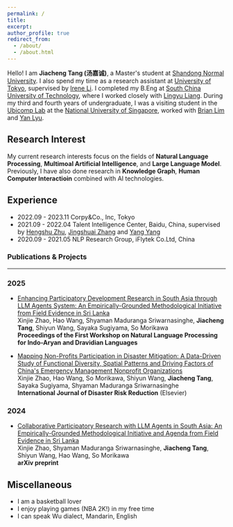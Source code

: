 ```yaml
---
permalink: /
title: 
excerpt: 
author_profile: true
redirect_from: 
  - /about/
  - /about.html
---
```




Hello! I am **Jiacheng Tang (汤嘉诚)**, a Master's student at [Shandong Normal University](http://www.sdnu.edu.cn/). I also spend my time as a research assistant at [University of Tokyo](https://www.u-tokyo.ac.jp/en/), supervised by [Irene Li](https://ireneli.eu/). I completed my B.Eng at [South China University of Technology](https://www.scut.edu.cn/en/), where I worked closely with [Lingyu Liang](https://lianglysky.github.io/LY-Liang/). During my third and fourth years of undergraduate, I was a visiting student in the [Ubicomp Lab](https://ubiquitous.comp.nus.edu.sg/) at the [National University of Singapore](https://nus.edu.sg/), worked with [Brian Lim](https://www.brianlim.net/) and [Yan Lyu](https://cse.seu.edu.cn/2020/1029/c23024a351517/pagem.htm).

Research Interest
------
My current research interests focus on the fields of **Natural Language Processing**, **Multimoal Artificial Intelligence**, and **Large Language Model**. Previously, I have also done research in **Knowledge Graph**, **Human Computer Interactioin** combined with AI technologies.


Experience
------
* 2022.09 - 2023.11 Corpy&Co., Inc, Tokyo
* 2021.09 - 2022.04 Talent Intelligence Center, Baidu, China, supervised by [Hengshu Zhu](https://www.zhuhengshu.com/), [Jingshuai Zhang](https://scholar.google.com/citations?user=xfpgoz4AAAAJ&hl=zh-CN) and [Yang Yang](http://www.njustkmg.cn/)
* 2020.09 - 2021.05 NLP Research Group, iFlytek Co.Ltd, China


### Publications & Projects
------

### 2025
* [Enhancing Participatory Development Research in South Asia through LLM Agents System: An Empirically-Grounded Methodological Initiative from Field Evidence in Sri Lanka](https://arxiv.org/abs/2411.08294)  
  Xinjie Zhao, Hao Wang, Shyaman Maduranga Sriwarnasinghe, **Jiacheng Tang**, Shiyun Wang, Sayaka Sugiyama, So Morikawa  
  **Proceedings of the First Workshop on Natural Language Processing for Indo-Aryan and Dravidian Languages**

* [Mapping Non-Profits Participation in Disaster Mitigation: A Data-Driven Study of Functional Diversity, Spatial Patterns and Driving Factors of China's Emergency Management Nonprofit Organizations](https://doi.org/10.1016/j.ijdrr.2025.105252)  
  Xinjie Zhao, Hao Wang, So Morikawa, Shiyun Wang, **Jiacheng Tang**, Sayaka Sugiyama, Shyaman Maduranga Sriwarnasinghe  
  **International Journal of Disaster Risk Reduction** (Elsevier)

### 2024
* [Collaborative Participatory Research with LLM Agents in South Asia: An Empirically-Grounded Methodological Initiative and Agenda from Field Evidence in Sri Lanka](https://arxiv.org/abs/2411.08294)  
  Xinjie Zhao, Shyaman Maduranga Sriwarnasinghe, **Jiacheng Tang**, Shiyun Wang, Hao Wang, So Morikawa  
  **arXiv preprint**


  

Miscellaneous
------
* I am a basketball lover
* I enjoy playing games (NBA 2K!) in my free time
* I can speak Wu dialect, Mandarin, English

